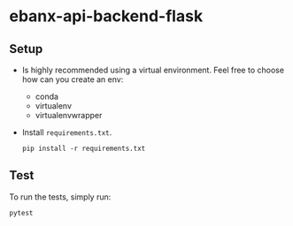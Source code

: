 # ebanx-api-backend-flask

## Setup
- Is highly recommended using a virtual environment. Feel free to choose how can you create an env:
    - conda
    - virtualenv
    - virtualenvwrapper
- Install `requirements.txt`.

    ```
    pip install -r requirements.txt
    ```

## Test

To run the tests, simply run:

```
pytest
```
